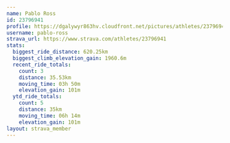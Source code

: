 ```yaml
---
name: Pablo Ross
id: 23796941
profile: https://dgalywyr863hv.cloudfront.net/pictures/athletes/23796941/14615399/1/large.jpg
username: pablo-ross
strava_url: https://www.strava.com/athletes/23796941
stats:
  biggest_ride_distance: 620.25km
  biggest_climb_elevation_gain: 1960.6m
  recent_ride_totals:
    count: 3
    distance: 35.53km
    moving_time: 03h 50m
    elevation_gain: 101m
  ytd_ride_totals:
    count: 5
    distance: 35km
    moving_time: 06h 14m
    elevation_gain: 101m
layout: strava_member
--- 
```

